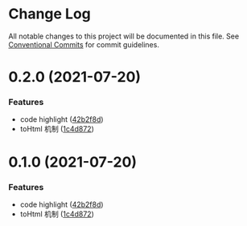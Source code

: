# Change Log

All notable changes to this project will be documented in this file.
See [Conventional Commits](https://conventionalcommits.org) for commit guidelines.

# 0.2.0 (2021-07-20)


### Features

* code highlight ([42b2f8d](https://github.com/wangeditor-team/we-2021/commit/42b2f8d192e2433593c11ad0b8424737f6cffb58))
* toHtml 机制 ([1c4d872](https://github.com/wangeditor-team/we-2021/commit/1c4d8729f84aaab6a448f23064b34a20596305e9))





# 0.1.0 (2021-07-20)


### Features

* code highlight ([42b2f8d](https://github.com/wangeditor-team/we-2021/commit/42b2f8d192e2433593c11ad0b8424737f6cffb58))
* toHtml 机制 ([1c4d872](https://github.com/wangeditor-team/we-2021/commit/1c4d8729f84aaab6a448f23064b34a20596305e9))
